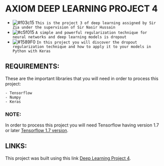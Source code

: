 # AXIOM DEEP LEARNING PROJECT 4
- ![#f03c15](https://placehold.it/15/f03c15/000000?text=+) `This is the project 3 of deep learning assigned by Sir Zia under the supervision of Sir Nasir Hussain`
- ![#c5f015](https://placehold.it/15/c5f015/000000?text=+) `A simple and powerful regularization technique for neural networks and deep learning models is dropout`
- ![#1589F0](https://placehold.it/15/1589F0/000000?text=+) `In this project you will discover the dropout regularization technique and how to apply it to your models in Python with Keras`

## REQUIREMENTS:

These are the important libraries that you will need in order to process this project:

```
- Tensorflow
- Numpy
- Keras
```
### NOTE:

In order to process this project you will need Tensorflow having version 1.7 or later [Tensorflow 1.7 version](https://www.tensorflow.org/api_docs/python/tf/keras/Model).

## LINKS:

This project was built using this link [Deep Learning Project 4](https://www.dropbox.com/s/s6h1ksnmfxukl7k/Deep_Learning_Project_Four.zip?dl=0).